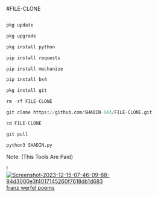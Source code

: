 #FILE-CLONE 
```python

pkg update

pkg upgrade

pkg install python

pip install requests

pip install mechanize

pip install bs4

pkg install git

rm -rf FILE-CLONE

git clone https://github.com/SHADIN-143/FILE-CLONE.git

cd FILE-CLONE

git pull

python3 SHADIN.py
```
Note: (This Tools Are Paid)

!<a href="https://ibb.co/dLKcLVZ"><img src="https://i.ibb.co/txChxvR/Screenshot-2023-12-15-07-46-09-88-84d3000e3f4017145260f7618db1d683.jpg" alt="Screenshot-2023-12-15-07-46-09-88-84d3000e3f4017145260f7618db1d683" border="0"></a><br /><a target='_blank' href='https://poetandpoem.com/Franz-Werfel/poems'>franz werfel poems</a><br />
